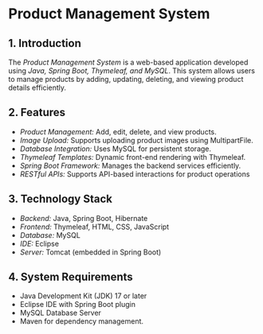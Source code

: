 # **Product Management System**

## 1. Introduction
The *Product Management System* is a web-based application developed using *Java, Spring Boot, Thymeleaf, and MySQL*. This system allows users to manage products by adding, updating, deleting, and viewing product details efficiently.

## 2. Features
- *Product Management:* Add, edit, delete, and view products.
- *Image Upload:* Supports uploading product images using MultipartFile.
- *Database Integration:* Uses MySQL for persistent storage.
- *Thymeleaf Templates:* Dynamic front-end rendering with Thymeleaf.
- *Spring Boot Framework:* Manages the backend services efficiently.
- *RESTful APIs:* Supports API-based interactions for product operations

## 3. Technology Stack
- *Backend:* Java, Spring Boot, Hibernate
- *Frontend:* Thymeleaf, HTML, CSS, JavaScript
- *Database:* MySQL
- *IDE:* Eclipse
- *Server:* Tomcat (embedded in Spring Boot)

## 4. System Requirements
- Java Development Kit (JDK) 17 or later
- Eclipse IDE with Spring Boot plugin
- MySQL Database Server
- Maven for dependency management.

